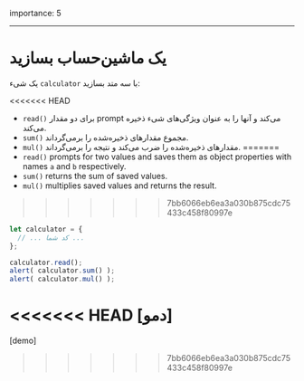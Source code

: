 importance: 5

---

# یک ماشین‌حساب بسازید

یک شیء `calculator` با سه متد بسازید:

<<<<<<< HEAD
- `read()` برای دو مقدار prompt می‌کند و آنها را به عنوان ویژگی‌های شیء ذخیره می‌کند.
- `sum()` مجموع مقدارهای ذخیره‌شده را برمی‌گرداند.
- `mul()` مقدارهای ذخیره‌شده را ضرب می‌کند و نتیجه را برمی‌گرداند.
=======
- `read()` prompts for two values and saves them as object properties with names `a` and `b` respectively.
- `sum()` returns the sum of saved values.
- `mul()` multiplies saved values and returns the result.
>>>>>>> 7bb6066eb6ea3a030b875cdc75433c458f80997e

```js
let calculator = {
  // ... کد شما ...
};

calculator.read();
alert( calculator.sum() );
alert( calculator.mul() );
```

<<<<<<< HEAD
[دمو]
=======
[demo]
>>>>>>> 7bb6066eb6ea3a030b875cdc75433c458f80997e
